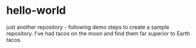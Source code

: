 # hello-world
just another repository - following demo steps to create a sample repository.
I've had tacos on the moon and find them far superior to Earth tacos.

